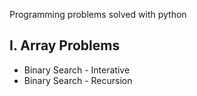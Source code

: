 Programming problems solved with python

## I. Array Problems
* Binary Search - Interative
* Binary Search - Recursion
